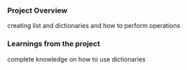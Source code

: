 ### Project Overview

 creating list and dictionaries and how to perform operations


### Learnings from the project

 complete knowledge on how to use dictionaries



